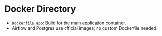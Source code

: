 # Docker Directory

- `Dockerfile.app`: Build for the main application container.
- Airflow and Postgres use official images; no custom Dockerfile needed.

